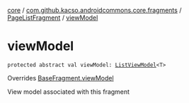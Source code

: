 [core](../../index.md) / [com.github.kacso.androidcommons.core.fragments](../index.md) / [PageListFragment](index.md) / [viewModel](.)

# viewModel

`protected abstract val viewModel: `[`ListViewModel`](../../com.github.kacso.androidcommons.core.mvvm.viewmodels/-list-view-model/index.md)`<T>`

Overrides [BaseFragment.viewModel](../-base-fragment/view-model.md)

View model associated with this fragment

